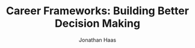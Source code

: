 ---
author: Jonathan Haas
pubDate: 2024-04-11
title: "Career Frameworks: Building Better Decision Making"
description: "Why frameworks are your organization's hidden superpower"
tags:
  - career
  - leadership
  - strategy
--- 